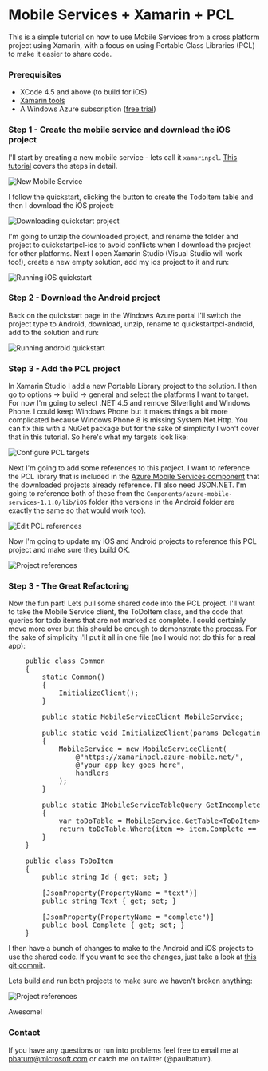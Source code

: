 Mobile Services + Xamarin + PCL
===========================

This is a simple tutorial on how to use Mobile Services from a cross platform project using Xamarin, with a focus on using Portable Class Libraries (PCL) to make it easier to share code.

### Prerequisites

- XCode 4.5 and above (to build for iOS)
- [Xamarin tools](http://xamarin.com/download)
- A Windows Azure subscription ([free trial](http://www.windowsazure.com/en-us/pricing/free-trial))

### Step 1 - Create the mobile service and download the iOS project

I'll start by creating a new mobile service - lets call it `xamarinpcl`. [This tutorial](http://www.windowsazure.com/en-us/develop/mobile/tutorials/get-started-xamarin-ios/) covers the steps in detail.

![New Mobile Service](/images/new-mobile-service.png)

I follow the quickstart, clicking the button to create the TodoItem table and then I download the iOS project:

![Downloading quickstart project](/images/create-new-xamarin-app.png)

I'm going to unzip the downloaded project, and rename the folder and project to quickstartpcl-ios to avoid conflicts when I download the project for other platforms. Next I open Xamarin Studio (Visual Studio will work too!), create a new empty solution, add my ios project to it and run:

![Running iOS quickstart](/images/run-ios-quickstart.png)

### Step 2 - Download the Android project

Back on the quickstart page in the Windows Azure portal I'll switch the project type to Android, download, unzip, rename to quickstartpcl-android, add to the solution and run:

![Running android quickstart](/images/run-android-quickstart.png)

### Step 3 - Add the PCL project

In Xamarin Studio I add a new Portable Library project to the solution. I then go to options -> build -> general and select the platforms I want to target. For now I'm going to select .NET 4.5 and remove Silverlight and Windows Phone. I could keep Windows Phone but it makes things a bit more complicated because Windows Phone 8 is missing System.Net.Http. You can fix this with a NuGet package but for the sake of simplicity I won't cover that in this tutorial. So here's what my targets look like:

![Configure PCL targets](/images/configure-pcl-project.png)

Next I'm going to add some references to this project. I want to reference the PCL library that is included in the [Azure Mobile Services component](http://components.xamarin.com/view/azure-mobile-services) that the downloaded projects already reference. I'll also need JSON.NET. I'm going to reference both of these from the `Components/azure-mobile-services-1.1.0/lib/iOS` folder (the versions in the Android folder are exactly the same so that would work too).

![Edit PCL references](/images/add-pcl-references.png)

Now I'm going to update my iOS and Android projects to reference this PCL project and make sure they build OK.

![Project references](/images/project-references.png)

### Step 3 - The Great Refactoring

Now the fun part! Lets pull some shared code into the PCL project. I'll want to take the Mobile Service client, the ToDoItem class, and the code that queries for todo items that are not marked as complete. I could certainly move more over but this should be enough to demonstrate the process. For the sake of simplicity I'll put it all in one file (no I would not do this for a real app):

<pre>
    public class Common
    {
        static Common()
        {
            InitializeClient();
        }

        public static MobileServiceClient MobileService;

        public static void InitializeClient(params DelegatingHandler[] handlers)
        {
            MobileService = new MobileServiceClient(
                @"https://xamarinpcl.azure-mobile.net/",
                @"your app key goes here",
                handlers
            );
        }

        public static IMobileServiceTableQuery<ToDoItem> GetIncompleteItems()
        {
            var toDoTable = MobileService.GetTable&lt;ToDoItem&gt;();
            return toDoTable.Where(item => item.Complete == false);
        }
    }

    public class ToDoItem
    {
        public string Id { get; set; }

        [JsonProperty(PropertyName = "text")]
        public string Text { get; set; }

        [JsonProperty(PropertyName = "complete")]
        public bool Complete { get; set; }
    }
</pre>

I then have a bunch of changes to make to the Android and iOS projects to use the shared code. If you want to see the changes, just take a look at [this git commit](https://github.com/paulbatum/mobile-services-xamarin-pcl/commit/d58ec604baee1daaf4178662b9f39e652523d1cf).

Lets build and run both projects to make sure we haven't broken anything:

![Project references](/images/everything-works-great.png)

Awesome!

### Contact

If you have any questions or run into problems feel free to email me at pbatum@microsoft.com or catch me on twitter (@paulbatum).